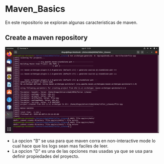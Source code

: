 # Maven_Basics
En este repositorio se exploran algunas caracteristicas de maven.

## Create a maven repository
  ![Creando proyecto](/Imagenes/Screenshot%20from%202020-08-08%2013-29-40.png)
  
  * La opcion "B" se usa para que maven corra en non-interactive mode lo cual hace que los logs sean mas faciles de leer.
  * La opcion "D" es una de las opciones mas usadas ya que se usa para definir propiedades del proyecto.
  
